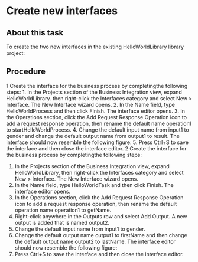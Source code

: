 <!-- image -->

# Create new interfaces

## About this task

To create the two new interfaces in the existing
HelloWorldLibrary library project:

## Procedure

1 Create the interface for the business process by completingthe following steps:
    1. In the Projects section of the
Business Integration view, expand HelloWorldLibrary.
then right-click the Interfaces category and
select New > Interface. The New Interface wizard
opens.
    2. In the Name field, type HelloWorldProcess and
then click Finish. The interface editor opens.
    3. In the Operations section, click
the Add Request Response Operation icon to
add a request response operation, then rename the default name operation1 to startHelloWorldProcess.
    4. Change the default input name from input1 to gender and
change the default output name from output1 to result.
The interface should now resemble the following figure:
    5. Press Ctrl+S to save the interface
and then close the interface editor.
2 Create the interface for the business process by completingthe following steps:

1. In the Projects section of the
Business Integration view, expand HelloWorldLibrary,
then right-click the Interfaces category and
select New > Interface. The New Interface wizard
opens.
2. In the Name field, type HelloWorldTask and
then click Finish. The interface editor opens.
3. In the Operations section, click
the Add Request Response Operation icon to
add a request response operation, then rename the default operation
name operation1 to getName.
4. Right-click anywhere in the Outputs row
and select Add Output. A new output is added
that is named output2.
5. Change the default input name from input1 to gender.
6. Change the default output name output1 to firstName and
then change the default output name output2 to lastName.
The interface editor should now resemble the following figure:
7. Press Ctrl+S to save the interface
and then close the interface editor.